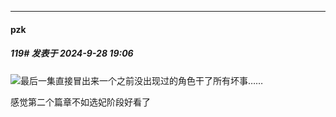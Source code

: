 ﻿
*****

####  pzk  
##### 119#       发表于 2024-9-28 19:06

<img src="https://static.saraba1st.com/image/smiley/face2017/021.png" referrerpolicy="no-referrer">最后一集直接冒出来一个之前没出现过的角色干了所有坏事……

感觉第二个篇章不如选妃阶段好看了

